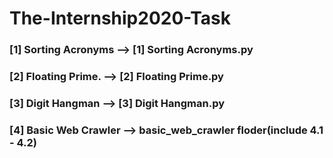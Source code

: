 # The-Internship2020-Task
### [1] Sorting Acronyms  --> [1] Sorting Acronyms.py
### [2] Floating Prime.   --> [2] Floating Prime.py
### [3] Digit Hangman     --> [3] Digit Hangman.py
### [4] Basic Web Crawler --> basic_web_crawler floder(include 4.1 - 4.2)
